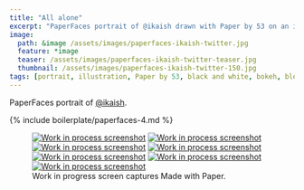 ```yaml
---
title: "All alone"
excerpt: "PaperFaces portrait of @ikaish drawn with Paper by 53 on an iPad."
image: 
  path: &image /assets/images/paperfaces-ikaish-twitter.jpg 
  feature: *image
  teaser: /assets/images/paperfaces-ikaish-twitter-teaser.jpg
  thumbnail: /assets/images/paperfaces-ikaish-twitter-150.jpg
tags: [portrait, illustration, Paper by 53, black and white, bokeh, blend]
---
```


PaperFaces portrait of [@ikaish](https://twitter.com/ikaish).

{% include boilerplate/paperfaces-4.md %}

<figure class="third">
  <a href="/assets/images/paperfaces-ikaish-process-1-lg.jpg"><img src="/assets/images/paperfaces-ikaish-process-1-600.jpg" alt="Work in process screenshot"></a>
  <a href="/assets/images/paperfaces-ikaish-process-2-lg.jpg"><img src="/assets/images/paperfaces-ikaish-process-2-600.jpg" alt="Work in process screenshot"></a>
  <a href="/assets/images/paperfaces-ikaish-process-3-lg.jpg"><img src="/assets/images/paperfaces-ikaish-process-3-600.jpg" alt="Work in process screenshot"></a>
  <a href="/assets/images/paperfaces-ikaish-process-4-lg.jpg"><img src="/assets/images/paperfaces-ikaish-process-4-600.jpg" alt="Work in process screenshot"></a>
  <a href="/assets/images/paperfaces-ikaish-process-4-lg.jpg"><img src="/assets/images/paperfaces-ikaish-process-4-600.jpg" alt="Work in process screenshot"></a>
  <a href="/assets/images/paperfaces-ikaish-process-5-lg.jpg"><img src="/assets/images/paperfaces-ikaish-process-5-600.jpg" alt="Work in process screenshot"></a>
  <a href="/assets/images/paperfaces-ikaish-process-6-lg.jpg"><img src="/assets/images/paperfaces-ikaish-process-6-600.jpg" alt="Work in process screenshot"></a>
  <figcaption>Work in progress screen captures Made with Paper.</figcaption>
</figure>
